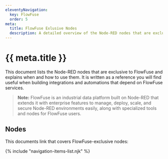 ```yaml
---
eleventyNavigation:
  key: FlowFuse
  order: 5
meta:
  title: FlowFuse Exlusive Nodes
  description: A detailed overview of the Node-RED nodes that are exclusive to FlowFuse, including their purpose, usage, and benefits for building integrations and automations.
---
```


# {{ meta.title }}

This document lists the Node-RED nodes that are exclusive to FlowFuse and explains when and how to use them. It is written as a reference you will find useful when building integrations and automations that depend on FlowFuse services.

> **Note:** FlowFuse is an industrial data platform built on Node-RED that extends it with enterprise features to manage, deploy, scale, and secure Node-RED environments easily, along with specialized tools and nodes for FlowFuse users.

## Nodes

This documents link that covers FlowFuse-exclusive nodes:

{% include "navigation-items-list.njk" %}